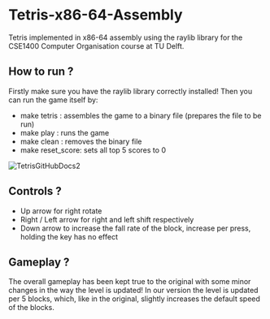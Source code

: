 # Tetris-x86-64-Assembly
Tetris implemented in x86-64 assembly using the raylib library for the CSE1400 Computer Organisation course at TU Delft.

## How to run ?
Firstly make sure you have the raylib library correctly installed!
Then you can run the game itself by:

- make tetris : assembles the game to a binary file (prepares the file to be run)
- make play : runs the game
- make clean : removes the binary file
- make reset_score: sets all top 5 scores to 0

![TetrisGitHubDocs2](https://github.com/user-attachments/assets/3306e353-c06e-499f-98a6-e1adbfb6eb65)

## Controls ?
- Up arrow for right rotate
- Right / Left arrow for right and left shift respectively
- Down arrow to increase the fall rate of the block, increase per press, holding the key has no effect

## Gameplay ?
The overall gameplay has been kept true to the original with some minor changes in the way the level is updated!
In our version the level is updated per 5 blocks, which, like in the original, slightly increases the default 
speed of the blocks.

